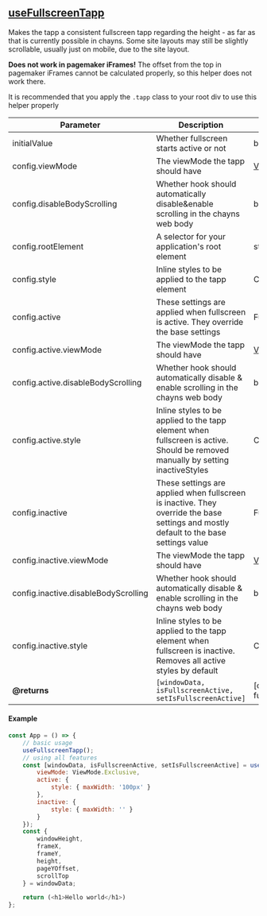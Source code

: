 ## [useFullscreenTapp](src/hooks/useFullscreenTapp.ts)

Makes the tapp a consistent fullscreen tapp regarding the height - as far as that is currently possible in chayns. Some
site layouts may still be slightly scrollable, usually just on mobile, due to the site layout.

**Does not work in pagemaker iFrames!** The offset from the top in pagemaker iFrames cannot be calculated properly, so
this helper does not work there.

It is recommended that you apply the `.tapp` class to your root div to use this helper properly

| Parameter | Description | Type | Default/required |
|------|--------------|-----------|-------------|
|initialValue | Whether fullscreen starts active or not | boolean | `true` |
|config.viewMode| The viewMode the tapp should have | [ViewMode](docs/functions/chaynsCalls/setViewMode.md#ViewMode) |`ViewMode.Exclusive`|
|config.disableBodyScrolling| Whether hook should automatically disable&enable scrolling in the chayns web body | boolean | `false` |
|config.rootElement| A selector for your application's root element | string | `'.tapp'` |
|config.style| Inline styles to be applied to the tapp element | CSSStyleDeclaration | `{}` |
|config.active | These settings are applied when fullscreen is active. They override the base settings | FullscreenTappConfig | `{}` |
|config.active.viewMode| The viewMode the tapp should have | [ViewMode](docs/functions/chaynsCalls/setViewMode.md#ViewMode) |config.viewMode|
|config.active.disableBodyScrolling| Whether hook should automatically disable & enable scrolling in the chayns web body | boolean | config.disableBodyScrolling |
|config.active.style| Inline styles to be applied to the tapp element when fullscreen is active. Should be removed manually by setting inactiveStyles | CSSStyleDeclaration |`{ height: "100vh", width: "100vw" }`|
|config.inactive | These settings are applied when fullscreen is inactive. They override the base settings and mostly default to the base settings value | FullscreenTappConfig | `{}` |
|config.inactive.viewMode| The viewMode the tapp should have | [ViewMode](docs/functions/chaynsCalls/setViewMode.md#ViewMode) |config.viewMode|
|config.inactive.disableBodyScrolling| Whether hook should automatically disable & enable scrolling in the chayns web body | boolean | config.disableBodyScrolling |
|config.inactive.style| Inline styles to be applied to the tapp element when fullscreen is inactive. Removes all active styles by default | CSSStyleDeclaration |`{ height: "", width: "" }`|
| **@returns** | `[windowData, isFullscreenActive, setIsFullscreenActive]` | [object, boolean, function(boolean)] | |

#### Example

```javascript
const App = () => {
    // basic usage
    useFullscreenTapp();
    // using all features
    const [windowData, isFullscreenActive, setIsFullscreenActive] = useFullscreenTapp(true, {
        viewMode: ViewMode.Exclusive,
        active: {
            style: { maxWidth: '100px' }
        },
        inactive: {
            style: { maxWidth: '' }
        }
    });
    const {
        windowHeight,
        frameX,
        frameY,
        height,
        pageYOffset,
        scrollTop
    } = windowData;

    return (<h1>Hello world</h1>)
};
```
